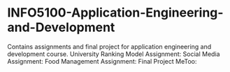 # INFO5100-Application-Engineering-and-Development
Contains assignments and final project for application engineering and development course.
University Ranking Model Assignment: 
Social Media Assignment:
Food Management Assignment:
Final Project MeToo: 
